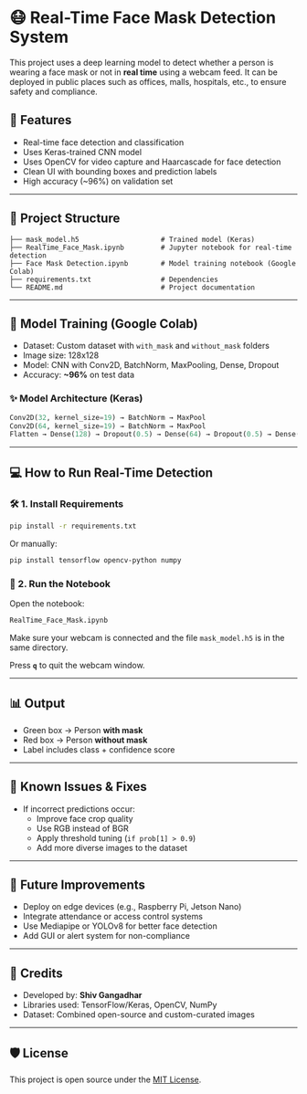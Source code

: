 # 😷 Real-Time Face Mask Detection System

This project uses a deep learning model to detect whether a person is wearing a face mask or not in **real time** using a webcam feed. It can be deployed in public places such as offices, malls, hospitals, etc., to ensure safety and compliance.

## 📌 Features

- Real-time face detection and classification
- Uses Keras-trained CNN model
- Uses OpenCV for video capture and Haarcascade for face detection
- Clean UI with bounding boxes and prediction labels
- High accuracy (~96%) on validation set

---

## 📂 Project Structure

```
├── mask_model.h5                    # Trained model (Keras)
├── RealTime_Face_Mask.ipynb         # Jupyter notebook for real-time detection
├── Face Mask Detection.ipynb        # Model training notebook (Google Colab)
├── requirements.txt                 # Dependencies
└── README.md                        # Project documentation
```

---

## 🧠 Model Training (Google Colab)

- Dataset: Custom dataset with `with_mask` and `without_mask` folders
- Image size: 128x128
- Model: CNN with Conv2D, BatchNorm, MaxPooling, Dense, Dropout
- Accuracy: **~96%** on test data

### ✨ Model Architecture (Keras)
```python
Conv2D(32, kernel_size=19) → BatchNorm → MaxPool
Conv2D(64, kernel_size=19) → BatchNorm → MaxPool
Flatten → Dense(128) → Dropout(0.5) → Dense(64) → Dropout(0.5) → Dense(2)
```

---

## 💻 How to Run Real-Time Detection

### 🛠️ 1. Install Requirements

```bash
pip install -r requirements.txt
```

Or manually:

```bash
pip install tensorflow opencv-python numpy
```

### 📸 2. Run the Notebook

Open the notebook:
```bash
RealTime_Face_Mask.ipynb
```

Make sure your webcam is connected and the file `mask_model.h5` is in the same directory.

Press **`q`** to quit the webcam window.

---

## 📊 Output

- Green box → Person **with mask**
- Red box → Person **without mask**
- Label includes class + confidence score

---

## 🧪 Known Issues & Fixes

- If incorrect predictions occur:
  - Improve face crop quality
  - Use RGB instead of BGR
  - Apply threshold tuning (`if prob[1] > 0.9`)
  - Add more diverse images to the dataset

---

## 🔄 Future Improvements

- Deploy on edge devices (e.g., Raspberry Pi, Jetson Nano)
- Integrate attendance or access control systems
- Use Mediapipe or YOLOv8 for better face detection
- Add GUI or alert system for non-compliance

---

## 🤝 Credits

- Developed by: **Shiv Gangadhar**
- Libraries used: TensorFlow/Keras, OpenCV, NumPy
- Dataset: Combined open-source and custom-curated images

---

## 🛡️ License

This project is open source under the [MIT License](LICENSE).

